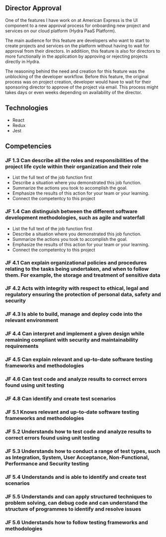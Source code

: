 ## Director Approval

One of the features I have work on at American Express is the UI component to a new approval process for onboarding new project and services on our cloud platform (Hydra PaaS Platform).

The main audience for this feature are developers who want to start to create projects and services on the platform without having to wait for approval from their directors. In additiion, this feature is also for directors to more functionally in the application by approving or rejecting projects directly in Hydra.

The reasoning behind the need and creation for this feature was the unblocking of the developer workflow. Before this feature, the original process was on project creation, developer would have to wait for their sponsoring director to approve of the project via email. This process might takes days or even weeks depending on availability of the director.

## Technologies

- React
- Redux
- Jest

## Competencies

### JF 1.3 Can describe all the roles and responsibilities of the project life cycle within their organization and their role

- List the full text of the job function first
- Describe a situation where you demonstrated this job function.
- Summarize the actions you took to accomplish the goal.
- Emphasize the results of this action for your team or your learning.
- Connect the competentcy to this project

### JF 1.4 Can distinguish between the different software development methodologies, such as agile and waterfall

- List the full text of the job function first
- Describe a situation where you demonstrated this job function.
- Summarize the actions you took to accomplish the goal.
- Emphasize the results of this action for your team or your learning.
- Connect the competentcy to this project

### JF 4.1 Can explain organizational policies and procedures relating to the tasks being undertaken, and when to follow them. For example, the storage and treatment of sensitive data

### JF 4.2 Acts with integrity with respect to ethical, legal and regulatory ensuring the protection of personal data, safety and security

### JF 4.3 Is able to build, manage and deploy code into the relevant environment

### JF 4.4 Can interpret and implement a given design while remaining compliant with security and maintainability requirements

### JF 4.5 Can explain relevant and up-to-date software testing frameworks and methodologies

### JF 4.6 Can test code and analyze results to correct errors found using unit testing

### JF 4.8 Can identify and create test scenarios

### JF 5.1 Knows relevant and up-to-date software testing frameworks and methodologies

### JF 5.2 Understands how to test code and analyze results to correct errors found using unit testing

### JF 5.3 Understands how to conduct a range of test types, such as Integration, System, User Acceptance, Non-Functional, Performance and Security testing

### JF 5.4 Understands and is able to identify and create test scenarios

### JF 5.5 Understands and can apply structured techniques to problem solving, can debug code and can understand the structure of programmes to identify and resolve issues

### JF 5.6 Understands how to follow testing frameworks and methodologies
